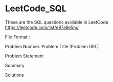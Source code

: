 # LeetCode_SQL
These are the SQL questions available in LeetCode
https://leetcode.com/list/e97a9e5m/


File Format :

Problem Number. Problem Title (Problem URL)

Problem Statement

Summary

Solutions
